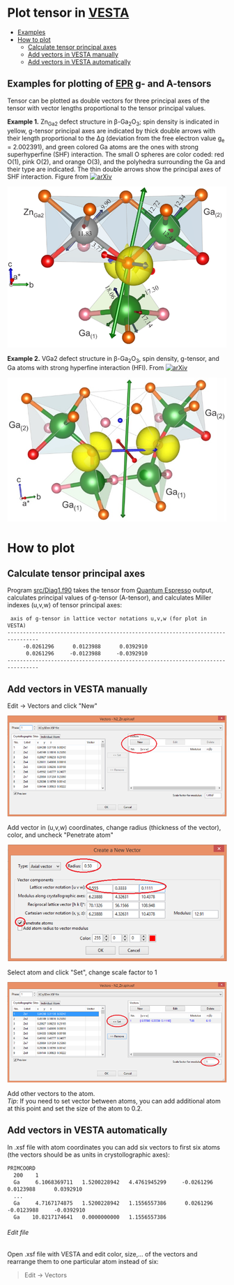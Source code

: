 # Plot tensor in [VESTA](https://jp-minerals.org/vesta/en/)     

* [Examples](#examples-for-plotting-of-epr-g--and-a-tensors)   
* [How to plot](#how-to-plot)   
   * [Calculate tensor principal axes](#calculate-tensor-principal-axes) 
   * [Add vectors in VESTA manually](#add-vectors-in-vesta-manually)  
   * [Add vectors in VESTA automatically](#add-vectors-in-vesta-automatically)

## Examples for plotting of [EPR](https://chem.libretexts.org/Bookshelves/Physical_and_Theoretical_Chemistry_Textbook_Maps/Supplemental_Modules_(Physical_and_Theoretical_Chemistry)/Spectroscopy/Magnetic_Resonance_Spectroscopies/Electron_Paramagnetic_Resonance) g- and A-tensors   

Tensor can be plotted as double vectors for three principal axes of the tensor with vector lengths proportional to the tensor principal values.

**Example 1.** Zn<sub>Ga2</sub> defect structure in β-Ga<sub>2</sub>O<sub>3</sub>; spin density is indicated in yellow, g-tensor principal axes are indicated by thick double arrows with their length proportional to the Δg (deviation from the free electron value g<sub>e</sub> = 2.002391), and green colored Ga atoms are the ones with strong superhyperfine (SHF) interaction. The small O spheres are color coded: red O(1), pink O(2), and orange O(3), and the polyhedra surrounding the Ga and their type are indicated. The thin double arrows show the principal axes of SHF interaction. Figure from [![arXiv](https://img.shields.io/badge/Appl._Phys._Lett.-114,_202102_(2019)-9cf)](https://doi.org/10.1063/1.5099396)    

![GitHub_Logo](https://github.com/Dmitry-Skachkov/g-tensor/blob/main/Zn_Ga2_small_A.png)

**Example 2.** VGa2 defect structure in β-Ga<sub>2</sub>O<sub>3</sub>, spin density, g-tensor, and Ga atoms with strong hyperfine interaction (HFI). From [![arXiv](https://img.shields.io/badge/J._Appl._Phys.-125,_185701_(2019)-9cf)](https://doi.org/10.1063/1.5092626)   

![GitHub_Logo](https://github.com/Dmitry-Skachkov/g-tensor/blob/main/Model_M3_2_gt.jpg)

# How to plot    

## Calculate tensor principal axes  

Program [src/Diag1.f90](https://github.com/Dmitry-Skachkov/g-tensor/tree/main/src) takes the tensor from [Quantum Espresso](https://www.quantum-espresso.org/) output, calculates principal values of g-tensor (A-tensor), and calculates Miller indexes (u,v,w) of tensor principal axes:
```
 axis of g-tensor in lattice vector notations u,v,w (for plot in VESTA)
--------------------------------------------------------------------------------
     -0.0261296      0.0123988      0.0392910
      0.0261296     -0.0123988     -0.0392910
--------------------------------------------------------------------------------
```   


## Add vectors in VESTA manually  

Edit -> Vectors and click "New"  

![GitHub_Logo](https://github.com/Dmitry-Skachkov/g-tensor/blob/main/1.png)

   
Add vector in (u,v,w) coordinates, change radius (thickness of the vector), color, and uncheck "Penetrate atom"   

![GitHib_Logo](https://github.com/Dmitry-Skachkov/g-tensor/blob/main/2.png)
    
   
   
Select atom and click "Set", change scale factor to 1  
  
![GitHub_Logo](https://github.com/Dmitry-Skachkov/g-tensor/blob/main/3.png)
    
    
    
Add other vectors to the atom.  
*Tip*: If you need to set vector between atoms, you can add additional atom at this point and set the size of the atom to 0.2.


## Add vectors in VESTA automatically  

In .xsf file with atom coordinates you can add six vectors to first six atoms (the vectors should be as units in crystollographic axes):   

```
PRIMCOORD
  200    1
  Ga     6.1068369711   1.5200228942   4.4761945299     -0.0261296      0.0123988      0.0392910  
  ...
  Ga     4.7167174875   1.5200228942   1.1556557386      0.0261296     -0.0123988     -0.0392910
  Ga    10.8217174641   0.0000000000   1.1556557386     
```

###### Edit file        
Open .xsf file with VESTA and edit color, size,... of the vectors and rearrange them to one particular atom instead of six:   

> Edit -> Vectors   


